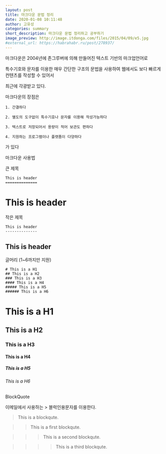 ```yaml
---
layout: post
title: 마크다운 문법 정리
date: 2020-01-08 10:11:48
author: 고유성
categories: summary
short_description: 마크다운 문법 정리하고 공부하기
image_preview: http://image.itdonga.com/files/2015/04/09/e5.jpg
#external_url: https://habrahabr.ru/post/278937/
---
```

마크다운은 2004년에 존그루버에 의해 만들어진 텍스트 기반의 마크업언어로

특수기호와 문자를 이용한 매우 간단한 구조의 문법을 사용하여 웹에서도 보다 빠르게 컨텐츠를 작성할 수 있어서

최근에 각광받고 있다.

마크다운의 장점은 

~~~
1. 간결하다

2. 별도의 도구없이 특수기호나 문자를 이용해 작성가능하다

3. 텍스트로 저장되어서 용량이 적어 보관도 편하다

4. 지원하는 프로그램이나 플랫폼이 다양하다
~~~

가 있다

마크다운 사용법


큰 제목

~~~
This is header
==============
~~~

This is header
==============

작은 제목

~~~
This is header
--------------
~~~

This is header
--------------

글머리 (1~6까지만 지원)

~~~
# This is a H1
## This is a H2
### This is a H3
#### This is a H4
##### This is a H5
###### This is a H6
~~~

# This is a H1
## This is a H2
### This is a H3
#### This is a H4
##### This is a H5
###### This is a H6


BlockQuote

이메일에서 사용하는 > 블럭인용문자를 이용한다.

> This is a blockqute.

>> This is a first blockqute.

>>>This is a second blockqute.

>>>>This is a third blockqute.

